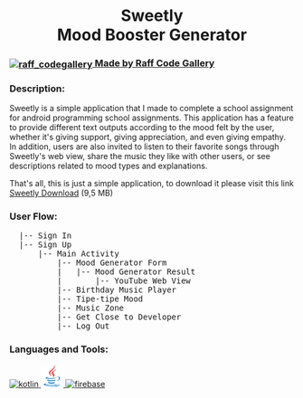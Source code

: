 <h1 align="center">Sweetly<br>Mood Booster Generator</h1>

<a href="https://instagram.com/raff_codegallery"><h3 align="left"><img align="center" src="https://raw.githubusercontent.com/rahuldkjain/github-profile-readme-generator/master/src/images/icons/Social/instagram.svg" alt="raff_codegallery" height="30" width="40" /> Made by Raff Code Gallery </h3></a>


<h3>Description:</h3>
<p>
  Sweetly is a simple application that I made to complete a school assignment for android programming school assignments. 
  This application has a feature to provide different text outputs according to the mood felt by the user, whether it's giving support, giving appreciation, and even giving empathy. 
  In addition, users are also invited to listen to their favorite songs through Sweetly's web view, share the music they like with other users, or see descriptions related to mood types and explanations.
</p>
<p>
  That's all, this is just a simple application, to download it please visit this link <a href="https://drive.google.com/file/d/1a1IbWViJztJzsWR7OSDu09dluhQvQUuY/view?usp=sharing" target="_blank">Sweetly Download</a> (9,5 MB)
</p>

<h3>User Flow:</h3>
<pre>
  |-- Sign In
  |-- Sign Up
      |-- Main Activity
          |-- Mood Generator Form
          |   |-- Mood Generator Result
          |       |-- YouTube Web View
          |-- Birthday Music Player
          |-- Tipe-tipe Mood
          |-- Music Zone
          |-- Get Close to Developer
          |-- Log Out
</pre>

<h3 align="left">Languages and Tools:</h3>
<p align="left"> 
  </a> <a href="https://kotlinlang.org" target="_blank" rel="noreferrer"> <img src="https://www.vectorlogo.zone/logos/kotlinlang/kotlinlang-icon.svg" alt="kotlin" width="40" height="40"/> </a> 
  <a href="https://www.java.com" target="_blank" rel="noreferrer"> <img src="https://raw.githubusercontent.com/devicons/devicon/master/icons/java/java-original.svg" alt="java" width="40" height="40"/> 
  <a href="https://firebase.google.com/" target="_blank" rel="noreferrer"> <img src="https://www.vectorlogo.zone/logos/firebase/firebase-icon.svg" alt="firebase" width="40" height="40"/> </a> 
  </p>
